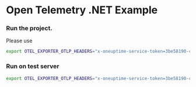 # Open Telemetry .NET Example 

### Run the project. 

Please use 

```bash
export OTEL_EXPORTER_OTLP_HEADERS="x-oneuptime-service-token=3be58190-c7ec-11ee-8e5e-3952f961cde5" && export OTEL_EXPORTER_OTLP_ENDPOINT="http://localhost" && dotnet run --urls=http://localhost:7856/
```

### Run on test server

```bash
export OTEL_EXPORTER_OTLP_HEADERS="x-oneuptime-service-token=3be58190-c7ec-11ee-8e5e-3952f961cde5" && export OTEL_EXPORTER_OTLP_ENDPOINT="https://test-otlp.oneuptime.com" && dotnet run --urls=http://localhost:7856/
```

